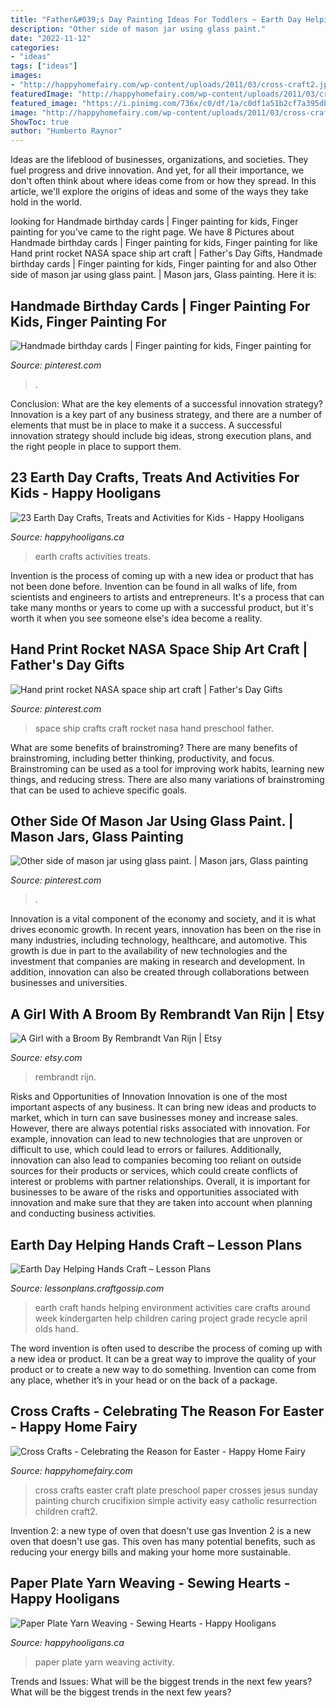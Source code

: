 ```yaml
---
title: "Father&#039;s Day Painting Ideas For Toddlers ~ Earth Day Helping Hands Craft – Lesson Plans"
description: "Other side of mason jar using glass paint."
date: "2022-11-12"
categories:
- "ideas"
tags: ["ideas"]
images:
- "http://happyhomefairy.com/wp-content/uploads/2011/03/cross-craft2.jpg"
featuredImage: "http://happyhomefairy.com/wp-content/uploads/2011/03/cross-craft2.jpg"
featured_image: "https://i.pinimg.com/736x/c0/df/1a/c0df1a51b2cf7a395db1a13816a4150c--glass-paint-masons.jpg"
image: "http://happyhomefairy.com/wp-content/uploads/2011/03/cross-craft2.jpg"
ShowToc: true
author: "Humberto Raynor"
---
```



Ideas are the lifeblood of businesses, organizations, and societies. They fuel progress and drive innovation. And yet, for all their importance, we don't often think about where ideas come from or how they spread. In this article, we'll explore the origins of ideas and some of the ways they take hold in the world.

	

		
looking for Handmade birthday cards | Finger painting for kids, Finger painting for you've came to the right page. We have 8 Pictures about Handmade birthday cards | Finger painting for kids, Finger painting for like Hand print rocket NASA space ship art craft | Father&#039;s Day Gifts, Handmade birthday cards | Finger painting for kids, Finger painting for and also Other side of mason jar using glass paint. | Mason jars, Glass painting. Here it is:
		
    
## Handmade Birthday Cards | Finger Painting For Kids, Finger Painting For

<img loading=lazy src="https://i.pinimg.com/originals/e1/59/c9/e159c9e5098af941d05136731c753522.jpg" onerror="this.onerror=null;this.src='https://tse2.mm.bing.net/th?id=OIP.uZ_fMTcneS-xgCXoWcmh0AHaJ4&amp;pid=15.1';" alt="Handmade birthday cards | Finger painting for kids, Finger painting for">

_Source: pinterest.com_

>. 

	

Conclusion: What are the key elements of a successful innovation strategy?
Innovation is a key part of any business strategy, and there are a number of elements that must be in place to make it a success. A successful innovation strategy should include big ideas, strong execution plans, and the right people in place to support them.

    
## 23 Earth Day Crafts, Treats And Activities For Kids - Happy Hooligans

<img loading=lazy src="https://happyhooligans.ca/wp-content/uploads/2016/04/Earth-Day-Crafts-for-Kids-Feature.jpg" onerror="this.onerror=null;this.src='https://tse4.mm.bing.net/th?id=OIP.HhUe_1XQQaBMO4d8zdHD-AHaLH&amp;pid=15.1';" alt="23 Earth Day Crafts, Treats and Activities for Kids - Happy Hooligans">

_Source: happyhooligans.ca_

>earth crafts activities treats. 

	

Invention is the process of coming up with a new idea or product that has not been done before. Invention can be found in all walks of life, from scientists and engineers to artists and entrepreneurs. It's a process that can take many months or years to come up with a successful product, but it's worth it when you see someone else's idea become a reality.

    
## Hand Print Rocket NASA Space Ship Art Craft | Father&#039;s Day Gifts

<img loading=lazy src="https://i.pinimg.com/736x/a5/03/bb/a503bbc0cdf3504298b8a43021a38629--ship-art-nasa-space.jpg?b=t" onerror="this.onerror=null;this.src='https://tse2.mm.bing.net/th?id=OIP.bit-eEZJHY4-4QhLKPhmgwC7FN&amp;pid=15.1';" alt="Hand print rocket NASA space ship art craft | Father&#039;s Day Gifts">

_Source: pinterest.com_

>space ship crafts craft rocket nasa hand preschool father. 

	

What are some benefits of brainstroming?
There are many benefits of brainstroming, including better thinking, productivity, and focus. Brainstroming can be used as a tool for improving work habits, learning new things, and reducing stress. There are also many variations of brainstroming that can be used to achieve specific goals.

    
## Other Side Of Mason Jar Using Glass Paint. | Mason Jars, Glass Painting

<img loading=lazy src="https://i.pinimg.com/736x/c0/df/1a/c0df1a51b2cf7a395db1a13816a4150c--glass-paint-masons.jpg" onerror="this.onerror=null;this.src='https://tse3.mm.bing.net/th?id=OIP.bPaPHztjvgBiMLtE3QGRdQHaJ6&amp;pid=15.1';" alt="Other side of mason jar using glass paint. | Mason jars, Glass painting">

_Source: pinterest.com_

>. 

	

Innovation is a vital component of the economy and society, and it is what drives economic growth. In recent years, innovation has been on the rise in many industries, including technology, healthcare, and automotive. This growth is due in part to the availability of new technologies and the investment that companies are making in research and development. In addition, innovation can also be created through collaborations between businesses and universities.

    
## A Girl With A Broom By Rembrandt Van Rijn | Etsy

<img loading=lazy src="https://i.etsystatic.com/23314874/r/il/8f03d5/2961626158/il_fullxfull.2961626158_n3fx.jpg" onerror="this.onerror=null;this.src='https://tse2.mm.bing.net/th?id=OIP.Dz8oQD8LIxr79UmBNZkJBwHaJ4&amp;pid=15.1';" alt="A Girl with a Broom By Rembrandt Van Rijn | Etsy">

_Source: etsy.com_

>rembrandt rijn. 

	

Risks and Opportunities of Innovation
Innovation is one of the most important aspects of any business. It can bring new ideas and products to market, which in turn can save businesses money and increase sales. However, there are always potential risks associated with innovation. For example, innovation can lead to new technologies that are unproven or difficult to use, which could lead to errors or failures. Additionally, innovation can also lead to companies becoming too reliant on outside sources for their products or services, which could create conflicts of interest or problems with partner relationships. Overall, it is important for businesses to be aware of the risks and opportunities associated with innovation and make sure that they are taken into account when planning and conducting business activities.

    
## Earth Day Helping Hands Craft – Lesson Plans

<img loading=lazy src="http://i0.wp.com/lessonplans.craftgossip.com/files/2015/04/Earth-Day-Helping-Hands-Craft.jpg?fit=600%2C980" onerror="this.onerror=null;this.src='https://tse4.mm.bing.net/th?id=OIP.NAQYHLB6fmmiMs45T0DWWgHaMG&amp;pid=15.1';" alt="Earth Day Helping Hands Craft – Lesson Plans">

_Source: lessonplans.craftgossip.com_

>earth craft hands helping environment activities care crafts around week kindergarten help children caring project grade recycle april olds hand. 

	

The word invention is often used to describe the process of coming up with a new idea or product. It can be a great way to improve the quality of your product or to create a new way to do something. Invention can come from any place, whether it’s in your head or on the back of a package.

    
## Cross Crafts - Celebrating The Reason For Easter - Happy Home Fairy

<img loading=lazy src="http://happyhomefairy.com/wp-content/uploads/2011/03/cross-craft2.jpg" onerror="this.onerror=null;this.src='https://tse4.mm.bing.net/th?id=OIP.AQrfztERzvN6uRfD1rbpwQHaJ4&amp;pid=15.1';" alt="Cross Crafts - Celebrating the Reason for Easter - Happy Home Fairy">

_Source: happyhomefairy.com_

>cross crafts easter craft plate preschool paper crosses jesus sunday painting church crucifixion simple activity easy catholic resurrection children craft2. 

	

Invention 2: a new type of oven that doesn't use gas
Invention 2 is a new oven that doesn't use gas. This oven has many potential benefits, such as reducing your energy bills and making your home more sustainable.

    
## Paper Plate Yarn Weaving - Sewing Hearts - Happy Hooligans

<img loading=lazy src="https://happyhooligans.ca/wp-content/uploads/2016/01/Paper-Plate-Yarn-Weaving-copy.jpg" onerror="this.onerror=null;this.src='https://tse4.mm.bing.net/th?id=OIP.3u8EOCtZH2Zxj0rQas9LsQAAAA&amp;pid=15.1';" alt="Paper Plate Yarn Weaving - Sewing Hearts - Happy Hooligans">

_Source: happyhooligans.ca_

>paper plate yarn weaving activity. 

	

Trends and Issues: What will be the biggest trends in the next few years?
What will be the biggest trends in the next few years?

